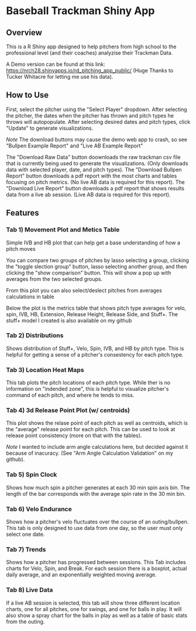 
# Baseball Trackman Shiny App

## Overview 
This is a R Shiny app designed to help pitchers from high school to the professional level (and their coaches) analyzise their Trackman Data. 

A Demo version can be found at this link: https://nrch28.shinyapps.io/rd_pitching_app_public/ (Huge Thanks to Tucker Whitacre for letting me use his data).

## How to Use
First, select the pitcher using the "Select Player" dropdown. After selecting the pitcher, the dates when the pitcher has thrown and pitch types he throws will autopopulate. After selecting desired dates and pitch types, click "Update" to generate visualizations. 

*Note* The download buttons may cause the demo web app to crash, so see "Bullpen Example Report" and "Live AB Example Report"

The "Download Raw Data" button doownloads the raw trackman csv file that is currently being used to generate the visualizations. (Only downloads data with selected player, date, and pitch types). 
The "Download Bullpen Report" button downloads a pdf report with the most charts and tables focusing on pitch metrics. (No live AB data is required for this report).
The "Download Live Report" button downloads a pdf report that shows results data from a live ab session. (Live AB data is required for this report). 

## Features 
### Tab 1) Movement Plot and Metics Table

  Simple IVB and HB plot that can help get a base understanding of how a pitch moves
  
  You can compare two groups of pitches by lasso selecting a group, clicking the "toggle slection group" button, lasso selecting another group, and then clicking the "show comparison" button. This will show a pop up with averages from the two selected groups. 
  
  From this plot you can also select/deslect pitches from averages calculations in table 
  
  Below the plot is the metrics table that shows pitch type averages for velo, spin, IVB, HB, Extension, Release Height, Release Side, and Stuff+. 
  The stuff+ model I created is also available on my github
  
### Tab 2) Distributions

  Shows distribution of Stuff+, Velo, Spin, IVB, and HB by pitch type. This is helpful for getting a sense of a pitcher's consestency for each pitch type.  
    
### Tab 3) Location Heat Maps 

  This tab plots the pitch locations of each pitch type. While ther is no information on "indended zone", this is helpful to visualize pitcher's command of each  pitch, and where he tends to miss. 
  
### Tab 4) 3d Release Point Plot (w/ centroids)

  This plot shows the relase point of each pitch as well as centroids, which is the "average" release point for each pitch. This can be used to look at release point consistency (more on that with the tables).
  

  *Note* I wanted to include arm angle calculations here, but decided against it because of inacuracy. (See "Arm Angle Calculation Validation" on my github).
  
### Tab 5) Spin Clock

  Shows how much spin a pitcher generates at each 30 min spin axis bin. The length of the bar corresponds with the average spin rate in the 30 min bin. 

### Tab 6) Velo Endurance

  Shows how a pitcher's velo fluctuates over the course of an outing/bullpen. This tab is only designed to use data from one day, so the user must only select one date.

### Tab 7) Trends 

  Shows how a pitcher has progressed between sessions. This Tab includes charts for Velo, Spin, and Break. For each session there is a boxplot, actual daily average, and an exponentially weighted moving average.

### Tab 8) Live Data 

  If a live AB session is selected, this tab will show three different location charts, one for all pitches, one for swings, and one for balls in play. It will also show a spray chart for the balls in play as well as a table of basic stats from the outing. 

  
  
